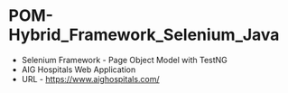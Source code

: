 # POM-Hybrid_Framework_Selenium_Java
* Selenium Framework - Page Object Model with TestNG
* AIG Hospitals Web Application
* URL - https://www.aighospitals.com/
